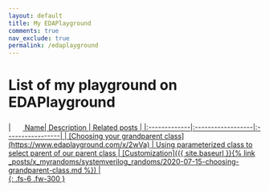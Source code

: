 ```yaml
---
layout: default
title: My EDAPlayground
comments: true
nav_exclude: true
permalink: /edaplayground
---
```


# List of my playground on EDAPlayground

<div  markdown="1">
| <a href="https://www.edaplayground" > <svg width="20" height="20" viewBox="0 -0.1 2 2" class="customsvg"> <use xlink:href="#svg-edaplay"></use></svg> Name| Description          | Related posts |
|:-------------|:------------------|:-----------------|
| [Choosing your grandparent class](https://www.edaplayground.com/x/2wVa) | Using parameterized class to select parent of our parent class | [Customization]({{ site.baseurl }}{% link _posts/x_myrandoms/systemverilog_randoms/2020-07-15-choosing-grandparent-class.md  %}) |

</div>
{: .fs-6 .fw-300 }
